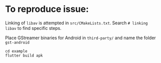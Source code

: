 # To reproduce issue:

Linking of `libav` is attempted in `src/CMakeLists.txt`. Search `# linking libav` to find specific steps.

Place GStreamer binaries for Android in `third-party/` and name the folder `gst-android` 

```
cd example
flutter build apk
```



